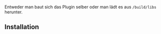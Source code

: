 Entweder man baut sich das Plugin selber oder man lädt es aus `/build/libs` herunter.

## Installation

